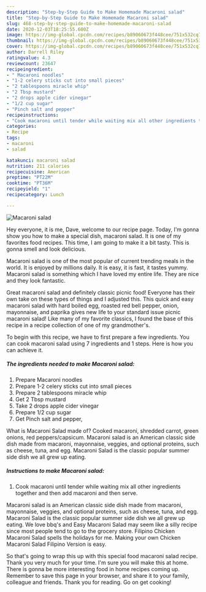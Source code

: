 ```yaml
---
description: "Step-by-Step Guide to Make Homemade Macaroni salad"
title: "Step-by-Step Guide to Make Homemade Macaroni salad"
slug: 468-step-by-step-guide-to-make-homemade-macaroni-salad
date: 2020-12-03T18:25:55.600Z
image: https://img-global.cpcdn.com/recipes/b89060673f448cee/751x532cq70/macaroni-salad-recipe-main-photo.jpg
thumbnail: https://img-global.cpcdn.com/recipes/b89060673f448cee/751x532cq70/macaroni-salad-recipe-main-photo.jpg
cover: https://img-global.cpcdn.com/recipes/b89060673f448cee/751x532cq70/macaroni-salad-recipe-main-photo.jpg
author: Darrell Riley
ratingvalue: 4.3
reviewcount: 23647
recipeingredient:
- " Macaroni noodles"
- "1-2 celery sticks cut into small pieces"
- "2 tablespoons miracle whip"
- "2 Tbsp mustard"
- "2 drops apple cider vinegar"
- "1/2 cup sugar"
- "Pinch salt and pepper"
recipeinstructions:
- "Cook macaroni until tender while waiting mix all other ingredients together and then add macaroni and then serve."
categories:
- Recipe
tags:
- macaroni
- salad

katakunci: macaroni salad 
nutrition: 211 calories
recipecuisine: American
preptime: "PT22M"
cooktime: "PT36M"
recipeyield: "1"
recipecategory: Lunch

---
```



![Macaroni salad](https://img-global.cpcdn.com/recipes/b89060673f448cee/751x532cq70/macaroni-salad-recipe-main-photo.jpg)

Hey everyone, it is me, Dave, welcome to our recipe page. Today, I'm gonna show you how to make a special dish, macaroni salad. It is one of my favorites food recipes. This time, I am going to make it a bit tasty. This is gonna smell and look delicious.

Macaroni salad is one of the most popular of current trending meals in the world. It is enjoyed by millions daily. It is easy, it is fast, it tastes yummy. Macaroni salad is something which I have loved my entire life. They are nice and they look fantastic.

Great macaroni salad and definitely classic picnic food! Everyone has their own take on these types of things and I adjusted this. This quick and easy macaroni salad with hard boiled egg, roasted red bell pepper, onion, mayonnaise, and paprika gives new life to your standard issue picnic macaroni salad! Like many of my favorite classics, I found the base of this recipe in a recipe collection of one of my grandmother&#39;s.


To begin with this recipe, we have to first prepare a few ingredients. You can cook macaroni salad using 7 ingredients and 1 steps. Here is how you can achieve it.

<!--inarticleads1-->

##### The ingredients needed to make Macaroni salad:

1. Prepare  Macaroni noodles
1. Prepare 1-2 celery sticks cut into small pieces
1. Prepare 2 tablespoons miracle whip
1. Get 2 Tbsp mustard
1. Take 2 drops apple cider vinegar
1. Prepare 1/2 cup sugar
1. Get Pinch salt and pepper,


What is Macaroni Salad made of? Cooked macaroni, shredded carrot, green onions, red peppers/capsicum. Macaroni salad is an American classic side dish made from macaroni, mayonnaise, veggies, and optional proteins, such as cheese, tuna, and egg. Macaroni Salad is the classic popular summer side dish we all grew up eating. 

<!--inarticleads2-->

##### Instructions to make Macaroni salad:

1. Cook macaroni until tender while waiting mix all other ingredients together and then add macaroni and then serve.


Macaroni salad is an American classic side dish made from macaroni, mayonnaise, veggies, and optional proteins, such as cheese, tuna, and egg. Macaroni Salad is the classic popular summer side dish we all grew up eating. We love bbq&#39;s and Easy Macaroni Salad may seem like a silly recipe since most people tend to go to the grocery store. Filipino Chicken Macaroni Salad spells the holidays for me. Making your own Chicken Macaroni Salad Filipino Version is easy. 

So that's going to wrap this up with this special food macaroni salad recipe. Thank you very much for your time. I'm sure you will make this at home. There is gonna be more interesting food in home recipes coming up. Remember to save this page in your browser, and share it to your family, colleague and friends. Thank you for reading. Go on get cooking!
